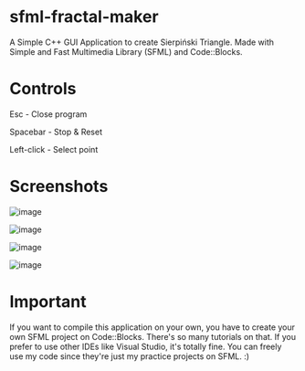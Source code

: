 # sfml-fractal-maker
A Simple C++ GUI Application to create Sierpiński Triangle. Made with Simple and Fast Multimedia Library (SFML) and Code::Blocks.

# Controls
Esc - Close program

Spacebar - Stop & Reset

Left-click - Select point

# Screenshots

![image](https://user-images.githubusercontent.com/113037032/206907912-a6560787-070c-4525-a8f0-d83d0cf560e1.png)

![image](https://user-images.githubusercontent.com/113037032/206907939-95116dd8-02d5-4ea3-83a8-7783d8e409a7.png)

![image](https://user-images.githubusercontent.com/113037032/206907952-80ef8fb8-1c59-440b-8457-888fa02a7a96.png)

![image](https://user-images.githubusercontent.com/113037032/206907971-11afaa03-a286-4d86-89b7-a1c3e2397d3b.png)

# Important

If you want to compile this application on your own, you have to create your own SFML project on Code::Blocks. There's so many tutorials on that. If you prefer to use other IDEs like Visual Studio, it's totally fine. You can freely use my code since they're just my practice projects on SFML. :)
